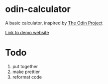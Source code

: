 # odin-calculator
A basic calculator, inspired by
[The Odin Project](https://www.theodinproject.com/courses/foundations/lessons/calculator)

[Link to demo website](https://bmalchert.github.io/odin-calculator)

# Todo

1.  put together
2.  make prettier
3.  reformat code